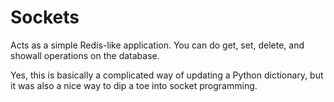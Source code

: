 # Sockets
Acts as a simple Redis-like application. You can do get, set, delete, and showall operations on the database.

Yes, this is basically a complicated way of updating a Python dictionary, but it was also a nice way to dip a toe into socket programming.
